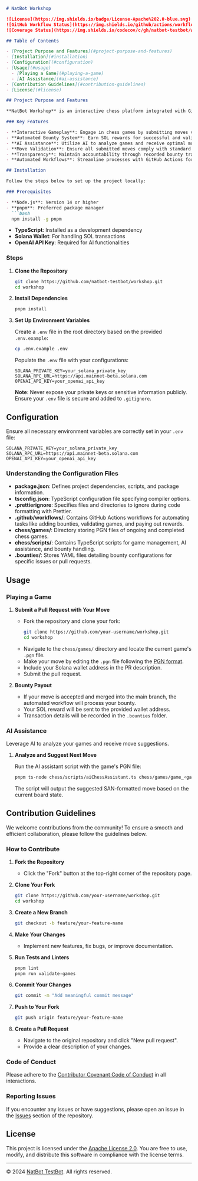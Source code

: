```markdown
# NatBot Workshop

![License](https://img.shields.io/badge/License-Apache%202.0-blue.svg)
![GitHub Workflow Status](https://img.shields.io/github/actions/workflow/status/natbot-testbot/workshop/merge.yaml?branch=main)
![Coverage Status](https://img.shields.io/codecov/c/gh/natbot-testbot/workshop)

## Table of Contents

- [Project Purpose and Features](#project-purpose-and-features)
- [Installation](#installation)
- [Configuration](#configuration)
- [Usage](#usage)
  - [Playing a Game](#playing-a-game)
  - [AI Assistance](#ai-assistance)
- [Contribution Guidelines](#contribution-guidelines)
- [License](#license)

## Project Purpose and Features

**NatBot Workshop** is an interactive chess platform integrated with GitHub workflows, enabling contributors to play chess games, earn SOL (Solana's cryptocurrency) as bounties, and utilize AI assistance for move suggestions. This project leverages GitHub pull requests and issues to manage gameplay, bounty distribution, and game validations, fostering a collaborative and engaging environment for chess enthusiasts and developers alike.

### Key Features

- **Interactive Gameplay**: Engage in chess games by submitting moves via GitHub pull requests.
- **Automated Bounty System**: Earn SOL rewards for successful and validated moves.
- **AI Assistance**: Utilize AI to analyze games and receive optimal move suggestions.
- **Move Validation**: Ensure all submitted moves comply with standard chess rules.
- **Transparency**: Maintain accountability through recorded bounty transactions and game histories.
- **Automated Workflows**: Streamline processes with GitHub Actions for adding bounties, validating games, and paying out rewards.

## Installation

Follow the steps below to set up the project locally:

### Prerequisites

- **Node.js**: Version 14 or higher
- **pnpm**: Preferred package manager
  ```bash
  npm install -g pnpm
  ```
- **TypeScript**: Installed as a development dependency
- **Solana Wallet**: For handling SOL transactions
- **OpenAI API Key**: Required for AI functionalities

### Steps

1. **Clone the Repository**
   ```bash
   git clone https://github.com/natbot-testbot/workshop.git
   cd workshop
   ```

2. **Install Dependencies**
   ```bash
   pnpm install
   ```

3. **Set Up Environment Variables**

   Create a `.env` file in the root directory based on the provided `.env.example`:
   ```bash
   cp .env.example .env
   ```

   Populate the `.env` file with your configurations:
   ```env
   SOLANA_PRIVATE_KEY=your_solana_private_key
   SOLANA_RPC_URL=https://api.mainnet-beta.solana.com
   OPENAI_API_KEY=your_openai_api_key
   ```

   **Note**: Never expose your private keys or sensitive information publicly. Ensure your `.env` file is secure and added to `.gitignore`.

## Configuration

Ensure all necessary environment variables are correctly set in your `.env` file:

```env
SOLANA_PRIVATE_KEY=your_solana_private_key
SOLANA_RPC_URL=https://api.mainnet-beta.solana.com
OPENAI_API_KEY=your_openai_api_key
```

### Understanding the Configuration Files

- **package.json**: Defines project dependencies, scripts, and package information.
- **tsconfig.json**: TypeScript configuration file specifying compiler options.
- **.prettierignore**: Specifies files and directories to ignore during code formatting with Prettier.
- **.github/workflows/**: Contains GitHub Actions workflows for automating tasks like adding bounties, validating games, and paying out rewards.
- **chess/games/**: Directory storing PGN files of ongoing and completed chess games.
- **chess/scripts/**: Contains TypeScript scripts for game management, AI assistance, and bounty handling.
- **.bounties/**: Stores YAML files detailing bounty configurations for specific issues or pull requests.

## Usage

### Playing a Game

1. **Submit a Pull Request with Your Move**

   - Fork the repository and clone your fork:
     ```bash
     git clone https://github.com/your-username/workshop.git
     cd workshop
     ```
   - Navigate to the `chess/games/` directory and locate the current game's `.pgn` file.
   - Make your move by editing the `.pgn` file following the [PGN format](https://en.wikipedia.org/wiki/Portable_Game_Notation).
   - Include your Solana wallet address in the PR description.
   - Submit the pull request.

2. **Bounty Payout**

   - If your move is accepted and merged into the main branch, the automated workflow will process your bounty.
   - Your SOL reward will be sent to the provided wallet address.
   - Transaction details will be recorded in the `.bounties` folder.

### AI Assistance

Leverage AI to analyze your games and receive move suggestions.

1. **Analyze and Suggest Next Move**

   Run the AI assistant script with the game's PGN file:
   ```bash
   pnpm ts-node chess/scripts/aiChessAssistant.ts chess/games/game_<game_id>.pgn
   ```
   The script will output the suggested SAN-formatted move based on the current board state.

## Contribution Guidelines

We welcome contributions from the community! To ensure a smooth and efficient collaboration, please follow the guidelines below.

### How to Contribute

1. **Fork the Repository**
   - Click the "Fork" button at the top-right corner of the repository page.

2. **Clone Your Fork**
   ```bash
   git clone https://github.com/your-username/workshop.git
   cd workshop
   ```

3. **Create a New Branch**
   ```bash
   git checkout -b feature/your-feature-name
   ```

4. **Make Your Changes**
   - Implement new features, fix bugs, or improve documentation.

5. **Run Tests and Linters**
   ```bash
   pnpm lint
   pnpm run validate-games
   ```

6. **Commit Your Changes**
   ```bash
   git commit -m "Add meaningful commit message"
   ```

7. **Push to Your Fork**
   ```bash
   git push origin feature/your-feature-name
   ```

8. **Create a Pull Request**
   - Navigate to the original repository and click "New pull request".
   - Provide a clear description of your changes.

### Code of Conduct

Please adhere to the [Contributor Covenant Code of Conduct](https://www.contributor-covenant.org/version/2/0/code_of_conduct/) in all interactions.

### Reporting Issues

If you encounter any issues or have suggestions, please open an issue in the [Issues](https://github.com/natbot-testbot/workshop/issues) section of the repository.

## License

This project is licensed under the [Apache License 2.0](LICENSE). You are free to use, modify, and distribute this software in compliance with the license terms.

---

© 2024 [NatBot TestBot](https://github.com/natbot-testbot/workshop). All rights reserved.
```